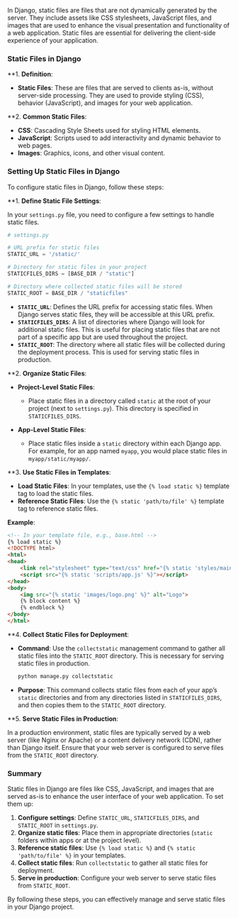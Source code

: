 In Django, static files are files that are not dynamically generated by the server. They include assets like CSS stylesheets, JavaScript files, and images that are used to enhance the visual presentation and functionality of a web application. Static files are essential for delivering the client-side experience of your application.

### **Static Files in Django**

**1. **Definition**:
   - **Static Files**: These are files that are served to clients as-is, without server-side processing. They are used to provide styling (CSS), behavior (JavaScript), and images for your web application.

**2. **Common Static Files**:
   - **CSS**: Cascading Style Sheets used for styling HTML elements.
   - **JavaScript**: Scripts used to add interactivity and dynamic behavior to web pages.
   - **Images**: Graphics, icons, and other visual content.

### **Setting Up Static Files in Django**

To configure static files in Django, follow these steps:

**1. **Define Static File Settings**:

In your `settings.py` file, you need to configure a few settings to handle static files.

```python
# settings.py

# URL prefix for static files
STATIC_URL = '/static/'

# Directory for static files in your project
STATICFILES_DIRS = [BASE_DIR / "static"]

# Directory where collected static files will be stored
STATIC_ROOT = BASE_DIR / "staticfiles"
```

- **`STATIC_URL`**: Defines the URL prefix for accessing static files. When Django serves static files, they will be accessible at this URL prefix.
- **`STATICFILES_DIRS`**: A list of directories where Django will look for additional static files. This is useful for placing static files that are not part of a specific app but are used throughout the project.
- **`STATIC_ROOT`**: The directory where all static files will be collected during the deployment process. This is used for serving static files in production.

**2. **Organize Static Files**:

- **Project-Level Static Files**:
  - Place static files in a directory called `static` at the root of your project (next to `settings.py`). This directory is specified in `STATICFILES_DIRS`.

- **App-Level Static Files**:
  - Place static files inside a `static` directory within each Django app. For example, for an app named `myapp`, you would place static files in `myapp/static/myapp/`.

**3. **Use Static Files in Templates**:

- **Load Static Files**: In your templates, use the `{% load static %}` template tag to load the static files.
- **Reference Static Files**: Use the `{% static 'path/to/file' %}` template tag to reference static files.

**Example**:
```html
<!-- In your template file, e.g., base.html -->
{% load static %}
<!DOCTYPE html>
<html>
<head>
    <link rel="stylesheet" type="text/css" href="{% static 'styles/main.css' %}">
    <script src="{% static 'scripts/app.js' %}"></script>
</head>
<body>
    <img src="{% static 'images/logo.png' %}" alt="Logo">
    {% block content %}
    {% endblock %}
</body>
</html>
```

**4. **Collect Static Files for Deployment**:

- **Command**: Use the `collectstatic` management command to gather all static files into the `STATIC_ROOT` directory. This is necessary for serving static files in production.

  ```bash
  python manage.py collectstatic
  ```

- **Purpose**: This command collects static files from each of your app’s `static` directories and from any directories listed in `STATICFILES_DIRS`, and then copies them to the `STATIC_ROOT` directory.

**5. **Serve Static Files in Production**:

In a production environment, static files are typically served by a web server (like Nginx or Apache) or a content delivery network (CDN), rather than Django itself. Ensure that your web server is configured to serve files from the `STATIC_ROOT` directory.

### **Summary**

Static files in Django are files like CSS, JavaScript, and images that are served as-is to enhance the user interface of your web application. To set them up:

1. **Configure settings**: Define `STATIC_URL`, `STATICFILES_DIRS`, and `STATIC_ROOT` in `settings.py`.
2. **Organize static files**: Place them in appropriate directories (`static` folders within apps or at the project level).
3. **Reference static files**: Use `{% load static %}` and `{% static 'path/to/file' %}` in your templates.
4. **Collect static files**: Run `collectstatic` to gather all static files for deployment.
5. **Serve in production**: Configure your web server to serve static files from `STATIC_ROOT`.

By following these steps, you can effectively manage and serve static files in your Django project.